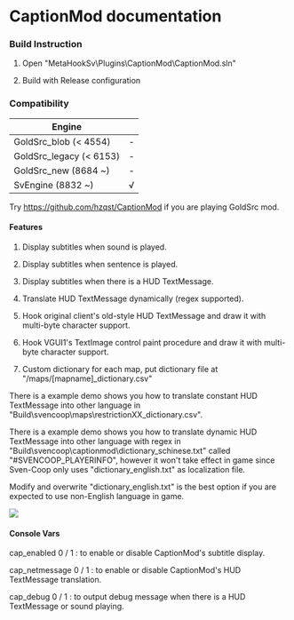 # CaptionMod documentation

### Build Instruction

1. Open "MetaHookSv\Plugins\CaptionMod\CaptionMod.sln"

2. Build with Release configuration

### Compatibility

|        Engine            |      |
|        ----              | ---- |
| GoldSrc_blob   (< 4554)  | -    |
| GoldSrc_legacy (< 6153)  | -    |
| GoldSrc_new    (8684 ~)  | -    |
| SvEngine       (8832 ~)  | √    |

Try https://github.com/hzqst/CaptionMod if you are playing GoldSrc mod.

#### Features

1. Display subtitles when sound is played.

2. Display subtitles when sentence is played.

3. Display subtitles when there is a HUD TextMessage.

4. Translate HUD TextMessage dynamically (regex supported).

5. Hook original client's old-style HUD TextMessage and draw it with multi-byte character support.

6. Hook VGUI1's TextImage control paint procedure and draw it with multi-byte character support.

7. Custom dictionary for each map, put dictionary file at "/maps/[mapname]_dictionary.csv"

There is a example demo shows you how to translate constant HUD TextMessage into other language in "Build\svencoop\maps\restrictionXX_dictionary.csv".

There is a example demo shows you how to translate dynamic HUD TextMessage into other language with regex in "Build\svencoop\captionmod\dictionary_schinese.txt" called "#SVENCOOP_PLAYERINFO", however it won't take effect in game since Sven-Coop only uses "dictionary_english.txt" as localization file.

Modify and overwrite "dictionary_english.txt" is the best option if you are expected to use non-English language in game.

![](https://github.com/hzqst/MetaHookSv/raw/main/img/1.png)

#### Console Vars

cap_enabled 0 / 1 : to enable or disable CaptionMod's subtitle display.

cap_netmessage 0 / 1 : to enable or disable CaptionMod's HUD TextMessage translation.

cap_debug 0 / 1 : to output debug message when there is a HUD TextMessage or sound playing.
